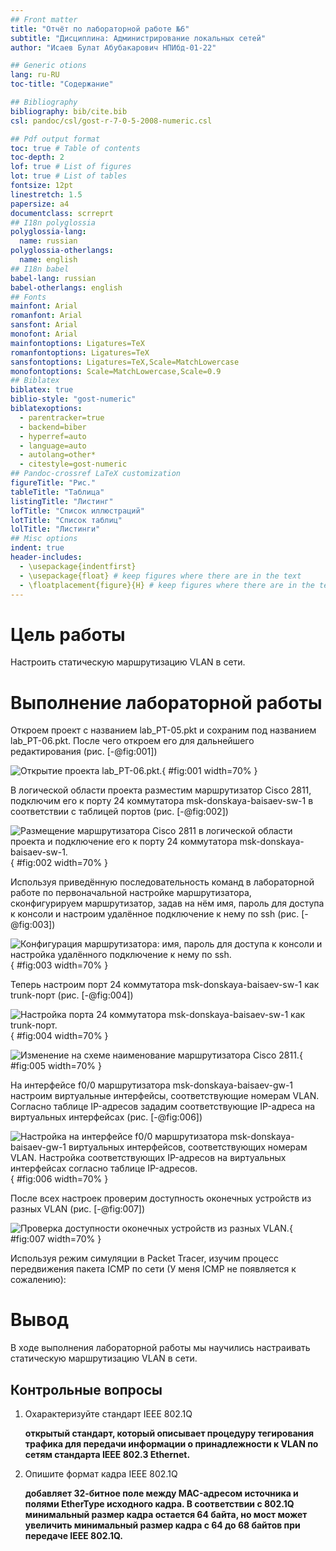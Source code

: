 ```yaml
---
## Front matter
title: "Отчёт по лабораторной работе №6"
subtitle: "Дисциплина: Администрирование локальных сетей"
author: "Исаев Булат Абубакарович НПИбд-01-22"

## Generic otions
lang: ru-RU
toc-title: "Содержание"

## Bibliography
bibliography: bib/cite.bib
csl: pandoc/csl/gost-r-7-0-5-2008-numeric.csl

## Pdf output format
toc: true # Table of contents
toc-depth: 2
lof: true # List of figures
lot: true # List of tables
fontsize: 12pt
linestretch: 1.5
papersize: a4
documentclass: scrreprt
## I18n polyglossia
polyglossia-lang:
  name: russian
polyglossia-otherlangs:
  name: english
## I18n babel
babel-lang: russian
babel-otherlangs: english
## Fonts
mainfont: Arial
romanfont: Arial
sansfont: Arial
monofont: Arial
mainfontoptions: Ligatures=TeX
romanfontoptions: Ligatures=TeX
sansfontoptions: Ligatures=TeX,Scale=MatchLowercase
monofontoptions: Scale=MatchLowercase,Scale=0.9
## Biblatex
biblatex: true
biblio-style: "gost-numeric"
biblatexoptions:
  - parentracker=true
  - backend=biber
  - hyperref=auto
  - language=auto
  - autolang=other*
  - citestyle=gost-numeric
## Pandoc-crossref LaTeX customization
figureTitle: "Рис."
tableTitle: "Таблица"
listingTitle: "Листинг"
lofTitle: "Список иллюстраций"
lotTitle: "Список таблиц"
lolTitle: "Листинги"
## Misc options
indent: true
header-includes:
  - \usepackage{indentfirst}
  - \usepackage{float} # keep figures where there are in the text
  - \floatplacement{figure}{H} # keep figures where there are in the text
---
```


# Цель работы

Настроить статическую маршрутизацию VLAN в сети.


# Выполнение лабораторной работы

Откроем проект с названием lab_PT-05.pkt и сохраним под названием lab_PT-06.pkt. После чего откроем его для дальнейшего редактирования  (рис. [-@fig:001])


![Открытие проекта lab_PT-06.pkt.](Images/1.png){ #fig:001 width=70% }


В логической области проекта разместим маршрутизатор Cisco 2811, подключим его к порту 24 коммутатора msk-donskaya-baisaev-sw-1 в соответствии с таблицей портов  (рис. [-@fig:002]) 


![Размещение маршрутизатора Cisco 2811 в логической области проекта и подключение его к порту 24 коммутатора msk-donskaya-baisaev-sw-1.](Images/2.png){ #fig:002 width=70% }


Используя приведённую последовательность команд в лабораторной работе по первоначальной настройке маршрутизатора, сконфигурируем маршрутизатор, задав на нём имя, пароль для доступа к консоли и настроим удалённое подключение к нему по ssh  (рис. [-@fig:003]) 



![Конфигурация маршрутизатора: имя, пароль для доступа к консоли и настройка удалённого подключение к нему по ssh.](Images/3.png){ #fig:003 width=70% }


Теперь настроим порт 24 коммутатора msk-donskaya-baisaev-sw-1 как trunk-порт  (рис. [-@fig:004]) 


![Настройка порта 24 коммутатора msk-donskaya-baisaev-sw-1 как trunk-порт.](Images/4.png){ #fig:004 width=70% }


![Изменение на схеме наименование маршрутизатора Cisco 2811. ](Images/5.png){ #fig:005 width=70% }


На интерфейсе f0/0 маршрутизатора msk-donskaya-baisaev-gw-1 настроим виртуальные интерфейсы, соответствующие номерам VLAN. Согласно таблице IP-адресов зададим соответствующие IP-адреса на виртуальных интерфейсах (рис. [-@fig:006]) 


![Настройка на интерфейсе f0/0 маршрутизатора msk-donskaya- baisaev-gw-1 виртуальных интерфейсов, соответствующих номерам VLAN. Настройка соответствующих IP-адресов на виртуальных интерфейсах согласно таблице IP-адресов.](Images/6.png){ #fig:006 width=70% }


После всех настроек проверим доступность оконечных устройств из разных VLAN (рис. [-@fig:007]) 


![Проверка доступности оконечных устройств из разных VLAN.](Images/7.png){ #fig:007 width=70% }


Используя режим симуляции в Packet Tracer, изучим процесс передвижения пакета ICMP по сети (У меня ICMP не появляется к сожалению):


# Вывод

В ходе выполнения лабораторной работы мы научились настраивать статическую маршрутизацию VLAN в сети.


##  Контрольные вопросы

1. Охарактеризуйте стандарт IEEE 802.1Q 
  
   **открытый стандарт, который описывает процедуру тегирования трафика для передачи информации о принадлежности к VLAN по сетям стандарта IEEE 802.3 Ethernet.**

2. Опишите формат кадра IEEE 802.1Q
  
   **добавляет 32-битное поле между MAC-адресом источника и полями EtherType исходного кадра. В соответствии с 802.1Q минимальный размер кадра остается 64 байта, но мост может увеличить минимальный размер кадра с 64 до 68 байтов при передаче IEEE 802.1Q.**
